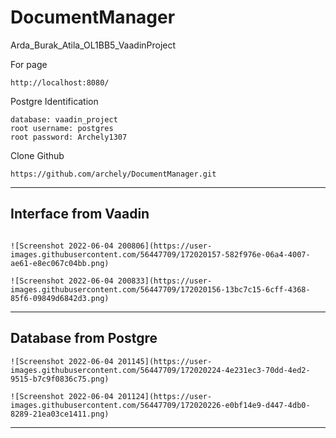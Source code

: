 # DocumentManager
Arda_Burak_Atila_OL1BB5_VaadinProject

For page

```
http://localhost:8080/
```

Postgre Identification 

``` 
database: vaadin_project
root username: postgres
root password: Archely1307
```

Clone Github

```https://github.com/archely/DocumentManager.git```



**********************

## Interface from Vaadin
```

![Screenshot 2022-06-04 200806](https://user-images.githubusercontent.com/56447709/172020157-582f976e-06a4-4007-ae61-e8ec067c04bb.png)

![Screenshot 2022-06-04 200833](https://user-images.githubusercontent.com/56447709/172020156-13bc7c15-6cff-4368-85f6-09849d6842d3.png)
```

***********************

## Database from Postgre

```
![Screenshot 2022-06-04 201145](https://user-images.githubusercontent.com/56447709/172020224-4e231ec3-70dd-4ed2-9515-b7c9f0836c75.png)

![Screenshot 2022-06-04 201124](https://user-images.githubusercontent.com/56447709/172020226-e0bf14e9-d447-4db0-8289-21ea03ce1411.png)

```
*************************
